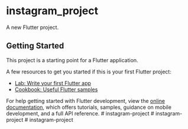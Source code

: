 # instagram_project

A new Flutter project.

## Getting Started

This project is a starting point for a Flutter application.

A few resources to get you started if this is your first Flutter project:

- [Lab: Write your first Flutter app](https://docs.flutter.dev/get-started/codelab)
- [Cookbook: Useful Flutter samples](https://docs.flutter.dev/cookbook)

For help getting started with Flutter development, view the
[online documentation](https://docs.flutter.dev/), which offers tutorials,
samples, guidance on mobile development, and a full API reference.
#   i n s t a g r a m - p r o j e c t  
 #   i n s t a g r a m - p r o j e c t  
 #   i n s t a g r a m - p r o j e c t  
 